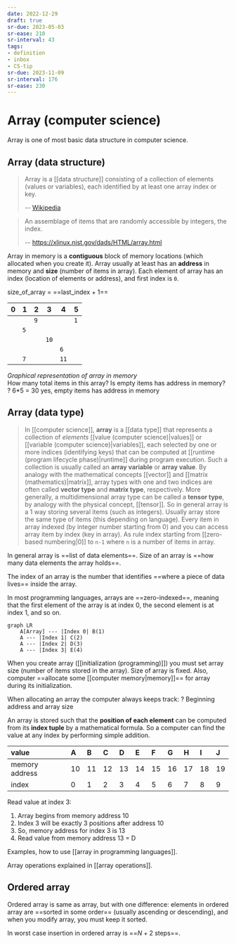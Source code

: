 ```yaml
---
date: 2022-12-29
draft: true
sr-due: 2023-05-03
sr-ease: 210
sr-interval: 43
tags:
- definition
- inbox
- CS-tip
sr-due: 2023-11-09
sr-interval: 176
sr-ease: 230
---
```


# Array (computer science)

Array is one of most basic data structure in computer science.

## Array (data structure)

> Array is a [[data structure]] consisting of a collection of elements (values
> or variables), each identified by at least one array index or key.
>
> -- [Wikipedia](<https://en.wikipedia.org/wiki/Array_(data_structure)>)

> An assemblage of items that are randomly accessible by integers, the index.
>
> -- <https://xlinux.nist.gov/dads/HTML/array.html>

Array in memory is a **contiguous** block of memory locations (which allocated
when you create it). Array usually at least has an **address** in memory and
**size** (number of items in array). Each element of array has an index
(location of elements or address), and first index is `0`.

size_of_array = ==last_index + 1==

| 0   | 1   | 2   | 3   | 4   | 5   |
| --- | --- | --- | --- | --- | --- |
|     |     | `9`   |     |     | `1`   |
|     | `5`   |     |     |     |     |
|     |     |     | `10`  |     |     |
|     |     |     |     | `6`   |     |
|     | `7`   |     |     | `11`  |     |
*Graphical representation of array in memory*\
How many total items in this array? Is empty items has address in memory?
?
6*5 = 30
yes, empty items has address in memory

## Array (data type)

> In [[computer science]], **array** is a [[data type]] that represents a
> collection of _elements_ [[value (computer science)|values]] or
> [[variable (computer science)|variables]], each selected by one or more
> indices (identifying keys) that can be computed at
> [[runtime (program lifecycle phase)|runtime]] during program execution. Such a
> collection is usually called an **array variable** or **array value**. By
> analogy with the mathematical concepts [[vector]] and
> [[matrix (mathematics)|matrix]], array types with one and two indices are
> often called **vector type** and **matrix type**, respectively. More
> generally, a multidimensional array type can be called a **tensor type**, by
> analogy with the physical concept, [[tensor]].
So in general array is a 1 way storing several items (such as integers). Usually
array store the same type of items (this depending on language). Every item in
array indexed (by integer number starting from 0) and you can access array item
by index (key in array). As rule index starting from [[zero-based numbering|0]]
to `n-1` where `n` is a number of items in array.

In general array is ==list of data elements==.
Size of an array is ==how many data elements the array holds==.
<!--SR:!2023-07-15,2,230-->

The index of an array is the number that identifies ==where a piece of data
lives== inside the array.

In most programming languages, arrays are ==zero-indexed==, meaning that the
first element of the array is at index 0, the second element is at index 1, and
so on.

```mermaid
graph LR
    A[Array] --- |Index 0| B(1)
    A --- |Index 1| C(2)
    A --- |Index 2| D(3)
    A --- |Index 3| E(4)
```

When you create array ([[initialization (programming)]]) you must set array size
(number of items stored in the array). Size of array is fixed. Also, computer
==allocate some [[computer memory|memory]]== for array during its
initialization.


When allocating an array the computer always keeps track: ? Beginning address
and array size


An array is stored such that the **position of each element** can be computed
from its **index tuple** by a mathematical formula. So a computer can find the
value at any index by performing simple addition.

| value          | A   | B   | C   | D   | E   | F   | G   | H   | I   | J   |
| :------------- | :-- | :-- | :-- | :-- | :-- | :-- | :-- | :-- | :-- | :-- |
| memory address | 10  | 11  | 12  | 13  | 14  | 15  | 16  | 17  | 18  | 19  |
| index          | 0   | 1   | 2   | 3   | 4   | 5   | 6   | 7   | 8   | 9   |

Read value at index 3:

1. Array begins from memory address 10
2. Index 3 will be exactly 3 positions after address 10
3. So, memory address for index 3 is 13
4. Read value from memory address 13 = D

Examples, how to use [[array in programming languages]].

Array operations explained in [[array operations]].

## Ordered array

Ordered array is same as array, but with one difference: elements in ordered
array are ==sorted in some order== (usually ascending or descending), and when you
modify array, you must keep it sorted.

In worst case insertion in ordered array is ==$N+2$ steps==.
